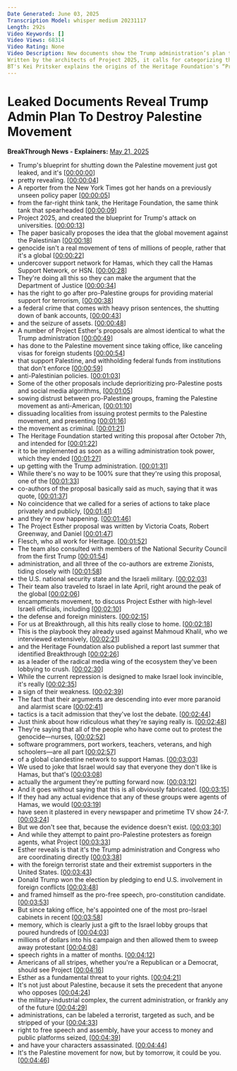 ```yaml
---
Date Generated: June 03, 2025
Transcription Model: whisper medium 20231117
Length: 292s
Video Keywords: []
Video Views: 68314
Video Rating: None
Video Description: New documents show the Trump administration’s plan to destroy the Palestine movement.
Written by the architects of Project 2025, it calls for categorizing the movement as a "support network for Hamas" to jail activists and seize their assets.
BT's Kei Pritsker explains the origins of the Heritage Foundation's “Project Esther”
---
```


# Leaked Documents Reveal Trump Admin Plan To Destroy Palestine Movement
**BreakThrough News - Explainers:** [May 21, 2025](https://www.youtube.com/watch?v=QN8QKCfQHa0)
*  Trump's blueprint for shutting down the Palestine movement just got leaked, and it's [[00:00:00](https://www.youtube.com/watch?v=QN8QKCfQHa0&t=0.0s)]
*  pretty revealing. [[00:00:04](https://www.youtube.com/watch?v=QN8QKCfQHa0&t=4.0600000000000005s)]
*  A reporter from the New York Times got her hands on a previously unseen policy paper [[00:00:05](https://www.youtube.com/watch?v=QN8QKCfQHa0&t=5.0600000000000005s)]
*  from the far-right think tank, the Heritage Foundation, the same think tank that spearheaded [[00:00:09](https://www.youtube.com/watch?v=QN8QKCfQHa0&t=9.52s)]
*  Project 2025, and created the blueprint for Trump's attack on universities. [[00:00:13](https://www.youtube.com/watch?v=QN8QKCfQHa0&t=13.94s)]
*  The paper basically proposes the idea that the global movement against the Palestinian [[00:00:18](https://www.youtube.com/watch?v=QN8QKCfQHa0&t=18.900000000000002s)]
*  genocide isn't a real movement of tens of millions of people, rather that it's a global [[00:00:22](https://www.youtube.com/watch?v=QN8QKCfQHa0&t=22.82s)]
*  undercover support network for Hamas, which they call the Hamas Support Network, or HSN. [[00:00:28](https://www.youtube.com/watch?v=QN8QKCfQHa0&t=28.42s)]
*  They're doing all this so they can make the argument that the Department of Justice [[00:00:34](https://www.youtube.com/watch?v=QN8QKCfQHa0&t=34.78s)]
*  has the right to go after pro-Palestine groups for providing material support for terrorism, [[00:00:38](https://www.youtube.com/watch?v=QN8QKCfQHa0&t=38.32s)]
*  a federal crime that comes with heavy prison sentences, the shutting down of bank accounts, [[00:00:43](https://www.youtube.com/watch?v=QN8QKCfQHa0&t=43.74s)]
*  and the seizure of assets. [[00:00:48](https://www.youtube.com/watch?v=QN8QKCfQHa0&t=48.14s)]
*  A number of Project Esther's proposals are almost identical to what the Trump administration [[00:00:49](https://www.youtube.com/watch?v=QN8QKCfQHa0&t=49.660000000000004s)]
*  has done to the Palestine movement since taking office, like canceling visas for foreign students [[00:00:54](https://www.youtube.com/watch?v=QN8QKCfQHa0&t=54.339999999999996s)]
*  that support Palestine, and withholding federal funds from institutions that don't enforce [[00:00:59](https://www.youtube.com/watch?v=QN8QKCfQHa0&t=59.22s)]
*  anti-Palestinian policies. [[00:01:03](https://www.youtube.com/watch?v=QN8QKCfQHa0&t=63.34s)]
*  Some of the other proposals include deprioritizing pro-Palestine posts and social media algorithms, [[00:01:05](https://www.youtube.com/watch?v=QN8QKCfQHa0&t=65.58s)]
*  sowing distrust between pro-Palestine groups, framing the Palestine movement as anti-American, [[00:01:10](https://www.youtube.com/watch?v=QN8QKCfQHa0&t=70.7s)]
*  dissuading localities from issuing protest permits to the Palestine movement, and presenting [[00:01:16](https://www.youtube.com/watch?v=QN8QKCfQHa0&t=76.02s)]
*  the movement as criminal. [[00:01:21](https://www.youtube.com/watch?v=QN8QKCfQHa0&t=81.08s)]
*  The Heritage Foundation started writing this proposal after October 7th, and intended for [[00:01:22](https://www.youtube.com/watch?v=QN8QKCfQHa0&t=82.7s)]
*  it to be implemented as soon as a willing administration took power, which they ended [[00:01:27](https://www.youtube.com/watch?v=QN8QKCfQHa0&t=87.16s)]
*  up getting with the Trump administration. [[00:01:31](https://www.youtube.com/watch?v=QN8QKCfQHa0&t=91.10000000000001s)]
*  While there's no way to be 100% sure that they're using this proposal, one of the [[00:01:33](https://www.youtube.com/watch?v=QN8QKCfQHa0&t=93.3s)]
*  co-authors of the proposal basically said as much, saying that it was quote, [[00:01:37](https://www.youtube.com/watch?v=QN8QKCfQHa0&t=97.18s)]
*  No coincidence that we called for a series of actions to take place privately and publicly, [[00:01:41](https://www.youtube.com/watch?v=QN8QKCfQHa0&t=101.26s)]
*  and they're now happening. [[00:01:46](https://www.youtube.com/watch?v=QN8QKCfQHa0&t=106.42s)]
*  The Project Esther proposal was written by Victoria Coats, Robert Greenway, and Daniel [[00:01:47](https://www.youtube.com/watch?v=QN8QKCfQHa0&t=107.74000000000001s)]
*  Flesch, who all work for Heritage. [[00:01:52](https://www.youtube.com/watch?v=QN8QKCfQHa0&t=112.28s)]
*  The team also consulted with members of the National Security Council from the first Trump [[00:01:54](https://www.youtube.com/watch?v=QN8QKCfQHa0&t=114.86s)]
*  administration, and all three of the co-authors are extreme Zionists, tiding closely with [[00:01:58](https://www.youtube.com/watch?v=QN8QKCfQHa0&t=118.39999999999999s)]
*  the U.S. national security state and the Israeli military. [[00:02:03](https://www.youtube.com/watch?v=QN8QKCfQHa0&t=123.67999999999999s)]
*  Their team also traveled to Israel in late April, right around the peak of the global [[00:02:06](https://www.youtube.com/watch?v=QN8QKCfQHa0&t=126.8s)]
*  encampments movement, to discuss Project Esther with high-level Israeli officials, including [[00:02:10](https://www.youtube.com/watch?v=QN8QKCfQHa0&t=130.26s)]
*  the defense and foreign ministers. [[00:02:15](https://www.youtube.com/watch?v=QN8QKCfQHa0&t=135.6s)]
*  For us at Breakthrough, all this hits really close to home. [[00:02:18](https://www.youtube.com/watch?v=QN8QKCfQHa0&t=138.1s)]
*  This is the playbook they already used against Mahmoud Khalil, who we interviewed extensively, [[00:02:21](https://www.youtube.com/watch?v=QN8QKCfQHa0&t=141.46s)]
*  and the Heritage Foundation also published a report last summer that identified Breakthrough [[00:02:26](https://www.youtube.com/watch?v=QN8QKCfQHa0&t=146.14000000000001s)]
*  as a leader of the radical media wing of the ecosystem they've been lobbying to crush. [[00:02:30](https://www.youtube.com/watch?v=QN8QKCfQHa0&t=150.22s)]
*  While the current repression is designed to make Israel look invincible, it's really [[00:02:35](https://www.youtube.com/watch?v=QN8QKCfQHa0&t=155.14000000000001s)]
*  a sign of their weakness. [[00:02:39](https://www.youtube.com/watch?v=QN8QKCfQHa0&t=159.38s)]
*  The fact that their arguments are descending into ever more paranoid and alarmist scare [[00:02:41](https://www.youtube.com/watch?v=QN8QKCfQHa0&t=161.0s)]
*  tactics is a tacit admission that they've lost the debate. [[00:02:44](https://www.youtube.com/watch?v=QN8QKCfQHa0&t=164.94s)]
*  Just think about how ridiculous what they're saying really is. [[00:02:48](https://www.youtube.com/watch?v=QN8QKCfQHa0&t=168.88s)]
*  They're saying that all of the people who have come out to protest the genocide—nurses, [[00:02:52](https://www.youtube.com/watch?v=QN8QKCfQHa0&t=172.06s)]
*  software programmers, port workers, teachers, veterans, and high schoolers—are all part [[00:02:57](https://www.youtube.com/watch?v=QN8QKCfQHa0&t=177.34s)]
*  of a global clandestine network to support Hamas. [[00:03:03](https://www.youtube.com/watch?v=QN8QKCfQHa0&t=183.44s)]
*  We used to joke that Israel would say that everyone they don't like is Hamas, but that's [[00:03:08](https://www.youtube.com/watch?v=QN8QKCfQHa0&t=188.2s)]
*  actually the argument they're putting forward now. [[00:03:12](https://www.youtube.com/watch?v=QN8QKCfQHa0&t=192.94s)]
*  And it goes without saying that this is all obviously fabricated. [[00:03:15](https://www.youtube.com/watch?v=QN8QKCfQHa0&t=195.86s)]
*  If they had any actual evidence that any of these groups were agents of Hamas, we would [[00:03:19](https://www.youtube.com/watch?v=QN8QKCfQHa0&t=199.38000000000002s)]
*  have seen it plastered in every newspaper and primetime TV show 24-7. [[00:03:24](https://www.youtube.com/watch?v=QN8QKCfQHa0&t=204.12s)]
*  But we don't see that, because the evidence doesn't exist. [[00:03:30](https://www.youtube.com/watch?v=QN8QKCfQHa0&t=210.0s)]
*  And while they attempt to paint pro-Palestine protesters as foreign agents, what Project [[00:03:33](https://www.youtube.com/watch?v=QN8QKCfQHa0&t=213.4s)]
*  Esther reveals is that it's the Trump administration and Congress who are coordinating directly [[00:03:38](https://www.youtube.com/watch?v=QN8QKCfQHa0&t=218.14000000000001s)]
*  with the foreign terrorist state and their extremist supporters in the United States. [[00:03:43](https://www.youtube.com/watch?v=QN8QKCfQHa0&t=223.78s)]
*  Donald Trump won the election by pledging to end U.S. involvement in foreign conflicts [[00:03:48](https://www.youtube.com/watch?v=QN8QKCfQHa0&t=228.18s)]
*  and framed himself as the pro-free speech, pro-constitution candidate. [[00:03:53](https://www.youtube.com/watch?v=QN8QKCfQHa0&t=233.5s)]
*  But since taking office, he's appointed one of the most pro-Israel cabinets in recent [[00:03:58](https://www.youtube.com/watch?v=QN8QKCfQHa0&t=238.82s)]
*  memory, which is clearly just a gift to the Israel lobby groups that poured hundreds of [[00:04:03](https://www.youtube.com/watch?v=QN8QKCfQHa0&t=243.7s)]
*  millions of dollars into his campaign and then allowed them to sweep away protestant [[00:04:08](https://www.youtube.com/watch?v=QN8QKCfQHa0&t=248.22s)]
*  speech rights in a matter of months. [[00:04:12](https://www.youtube.com/watch?v=QN8QKCfQHa0&t=252.74s)]
*  Americans of all stripes, whether you're a Republican or a Democrat, should see Project [[00:04:16](https://www.youtube.com/watch?v=QN8QKCfQHa0&t=256.02s)]
*  Esther as a fundamental threat to your rights. [[00:04:21](https://www.youtube.com/watch?v=QN8QKCfQHa0&t=261.22s)]
*  It's not just about Palestine, because it sets the precedent that anyone who opposes [[00:04:24](https://www.youtube.com/watch?v=QN8QKCfQHa0&t=264.18s)]
*  the military-industrial complex, the current administration, or frankly any of the future [[00:04:29](https://www.youtube.com/watch?v=QN8QKCfQHa0&t=269.12s)]
*  administrations, can be labeled a terrorist, targeted as such, and be stripped of your [[00:04:33](https://www.youtube.com/watch?v=QN8QKCfQHa0&t=273.82s)]
*  right to free speech and assembly, have your access to money and public platforms seized, [[00:04:39](https://www.youtube.com/watch?v=QN8QKCfQHa0&t=279.26s)]
*  and have your characters assassinated. [[00:04:44](https://www.youtube.com/watch?v=QN8QKCfQHa0&t=284.5s)]
*  It's the Palestine movement for now, but by tomorrow, it could be you. [[00:04:46](https://www.youtube.com/watch?v=QN8QKCfQHa0&t=286.53999999999996s)]
